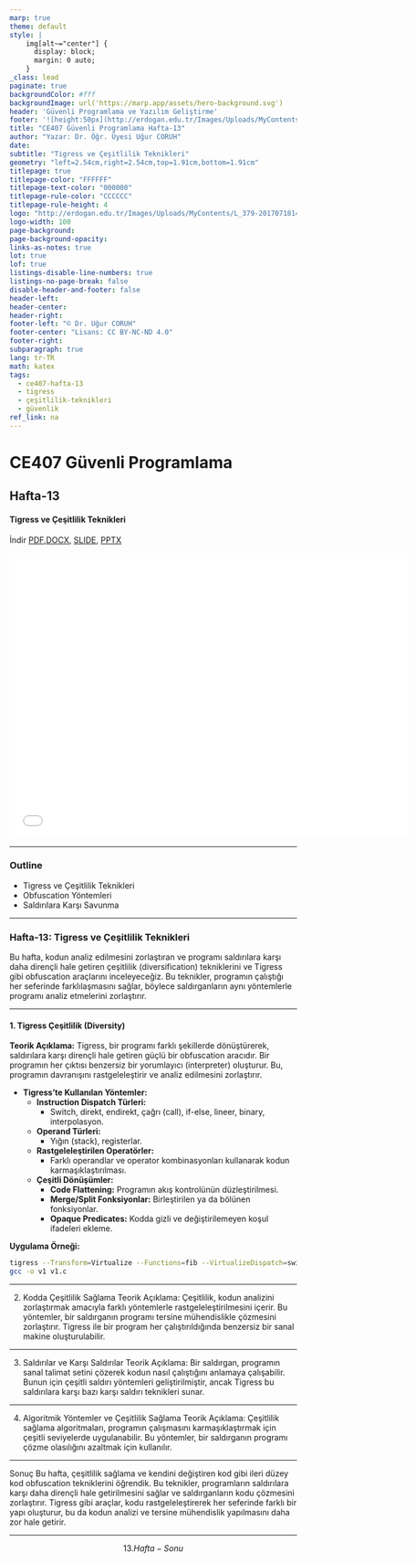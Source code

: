 ```yaml
---
marp: true
theme: default
style: |
    img[alt~="center"] {
      display: block;
      margin: 0 auto;
    }
_class: lead
paginate: true
backgroundColor: #fff
backgroundImage: url('https://marp.app/assets/hero-background.svg')
header: 'Güvenli Programlama ve Yazılım Geliştirme'
footer: '![height:50px](http://erdogan.edu.tr/Images/Uploads/MyContents/L_379-20170718142719217230.jpg) RTEU CE407 Hafta-13'
title: "CE407 Güvenli Programlama Hafta-13"
author: "Yazar: Dr. Öğr. Üyesi Uğur CORUH"
date:
subtitle: "Tigress ve Çeşitlilik Teknikleri"
geometry: "left=2.54cm,right=2.54cm,top=1.91cm,bottom=1.91cm"
titlepage: true
titlepage-color: "FFFFFF"
titlepage-text-color: "000000"
titlepage-rule-color: "CCCCCC"
titlepage-rule-height: 4
logo: "http://erdogan.edu.tr/Images/Uploads/MyContents/L_379-20170718142719217230.jpg"
logo-width: 100
page-background:
page-background-opacity:
links-as-notes: true
lot: true
lof: true
listings-disable-line-numbers: true
listings-no-page-break: false
disable-header-and-footer: false
header-left:
header-center:
header-right:
footer-left: "© Dr. Uğur CORUH"
footer-center: "Lisans: CC BY-NC-ND 4.0"
footer-right:
subparagraph: true
lang: tr-TR
math: katex
tags:
  - ce407-hafta-13
  - tigress
  - çeşitlilik-teknikleri
  - güvenlik
ref_link: na
---
```


<!-- _backgroundColor: aquq -->

<!-- _color: orange -->

<!-- paginate: false -->

# CE407 Güvenli Programlama

## Hafta-13

#### Tigress ve Çeşitlilik Teknikleri

İndir [PDF](ce407-week-13.tr_doc.pdf),[DOCX](ce407-week-13.tr_word.docx), [SLIDE](ce407-week-13.tr_slide.pdf), [PPTX](ce407-week-13.tr_slide.pptx)

<iframe width=700, height=500 frameBorder=0 src="../ce407-week-13.tr_slide.html"></iframe>

---

### Outline

- Tigress ve Çeşitlilik Teknikleri
- Obfuscation Yöntemleri
- Saldırılara Karşı Savunma

---

### **Hafta-13: Tigress ve Çeşitlilik Teknikleri**

Bu hafta, kodun analiz edilmesini zorlaştıran ve programı saldırılara karşı daha dirençli hale getiren çeşitlilik (diversification) tekniklerini ve Tigress gibi obfuscation araçlarını inceleyeceğiz. Bu teknikler, programın çalıştığı her seferinde farklılaşmasını sağlar, böylece saldırganların aynı yöntemlerle programı analiz etmelerini zorlaştırır.

---

#### **1. Tigress Çeşitlilik (Diversity)**

**Teorik Açıklama:** Tigress, bir programı farklı şekillerde dönüştürerek, saldırılara karşı dirençli hale getiren güçlü bir obfuscation aracıdır. Bir programın her çıktısı benzersiz bir yorumlayıcı (interpreter) oluşturur. Bu, programın davranışını rastgeleleştirir ve analiz edilmesini zorlaştırır.

- **Tigress’te Kullanılan Yöntemler:**
  - **Instruction Dispatch Türleri:**
    - Switch, direkt, endirekt, çağrı (call), if-else, lineer, binary, interpolasyon.
  - **Operand Türleri:**
    - Yığın (stack), registerlar.
  - **Rastgeleleştirilen Operatörler:**
    - Farklı operandlar ve operator kombinasyonları kullanarak kodun karmaşıklaştırılması.
  - **Çeşitli Dönüşümler:**
    - **Code Flattening:** Programın akış kontrolünün düzleştirilmesi.
    - **Merge/Split Fonksiyonlar:** Birleştirilen ya da bölünen fonksiyonlar.
    - **Opaque Predicates:** Kodda gizli ve değiştirilemeyen koşul ifadeleri ekleme.

**Uygulama Örneği:** 

```bash
tigress --Transform=Virtualize --Functions=fib --VirtualizeDispatch=switch --out=v1.c test1.c
gcc -o v1 v1.c
```

---

2. Kodda Çeşitlilik Sağlama
Teorik Açıklama: Çeşitlilik, kodun analizini zorlaştırmak amacıyla farklı yöntemlerle rastgeleleştirilmesini içerir. Bu yöntemler, bir saldırganın programı tersine mühendislikle çözmesini zorlaştırır. Tigress ile bir program her çalıştırıldığında benzersiz bir sanal makine oluşturulabilir.

---

3. Saldırılar ve Karşı Saldırılar
Teorik Açıklama: Bir saldırgan, programın sanal talimat setini çözerek kodun nasıl çalıştığını anlamaya çalışabilir. Bunun için çeşitli saldırı yöntemleri geliştirilmiştir, ancak Tigress bu saldırılara karşı bazı karşı saldırı teknikleri sunar.

---

4. Algoritmik Yöntemler ve Çeşitlilik Sağlama
Teorik Açıklama: Çeşitlilik sağlama algoritmaları, programın çalışmasını karmaşıklaştırmak için çeşitli seviyelerde uygulanabilir. Bu yöntemler, bir saldırganın programı çözme olasılığını azaltmak için kullanılır.

---

Sonuç
Bu hafta, çeşitlilik sağlama ve kendini değiştiren kod gibi ileri düzey kod obfuscation tekniklerini öğrendik. Bu teknikler, programların saldırılara karşı daha dirençli hale getirilmesini sağlar ve saldırganların kodu çözmesini zorlaştırır. Tigress gibi araçlar, kodu rastgeleleştirerek her seferinde farklı bir yapı oluşturur, bu da kodun analizi ve tersine mühendislik yapılmasını daha zor hale getirir.


---

$$
13.Hafta-Sonu
$$
